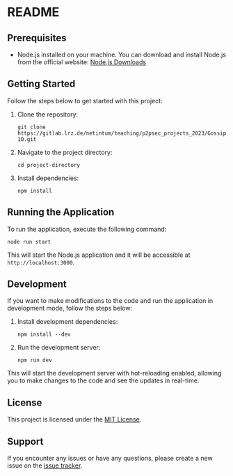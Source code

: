 # README

## Prerequisites

- Node.js installed on your machine. You can download and install Node.js from the official website: [Node.js Downloads](https://nodejs.org/en/download/)

## Getting Started

Follow the steps below to get started with this project:

1. Clone the repository:

   ```shell
   git clone https://gitlab.lrz.de/netintum/teaching/p2psec_projects_2023/Gossip-10.git
   ```

2. Navigate to the project directory:

   ```shell
   cd project-directory
   ```

3. Install dependencies:

   ```shell
   npm install
   ```

## Running the Application

To run the application, execute the following command:

```shell
node run start
```

This will start the Node.js application and it will be accessible at `http://localhost:3000`.

## Development

If you want to make modifications to the code and run the application in development mode, follow the steps below:

1. Install development dependencies:

   ```shell
   npm install --dev
   ```

2. Run the development server:

   ```shell
   npm run dev
   ```

This will start the development server with hot-reloading enabled, allowing you to make changes to the code and see the updates in real-time.



## License

This project is licensed under the [MIT License](LICENSE).

## Support

If you encounter any issues or have any questions, please create a new issue on the [issue tracker](https://github.com/your-repo-url/issues).

